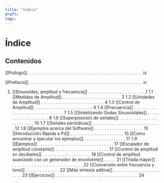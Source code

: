 ```yaml
---
title: "Índice"
draft: 
tags:
---
```


# Índice 
## Contenidos 

[[Prólogo]]. . . . . . . . . . . . . . . . . . . . . . . . . . . . . . . . . . . . . . . . . . . . . . . .ix 

[[Prefacio]]. . . . . . . . . . . . . . . . . . . . . . . . . . . . . . . . . . . . . . . . . . . . . . . xi

1. [[Sinusoides, amplitud y frecuencia]] . . . . . . . . . . . . . . . . . . . . . . . .1
	1.1 [[Medidas de Amplitud]] . . . . . . . . . . . . . . . . . . . . . . . . 3
	1.2 [[Unidades de Amplitud]] . . . . . . . . . . . . . . . . . . . . . . . . . . 4
	1.3 [[Control de Amplitud]] . . . . . . . . . . . . . . . . . . . . . . . . 6
	1.4 [[Frecuencia]] . . . . . . . . . . . . . . . . . . . . . . . . . . . . . . . 7
	1.5 [[Sintetizando Ondas Sinusoidales]] . . . . . . . . . . . . . . . . . . . . 8
	1.6 [[Superposición de señales]] . . . . . . . . . . . . . . . . . . . . . . . . . 10
	1.7 [[Señales periódicas]] . . . . . . . . . . . . . . . . . . . . . . . . . . . . 12
	1.8 [[Ejemplos acerca del Software]] . . . . . . . . . . . . . . . . . . . . 15 
		[[Introducción Rápida a Pd]] . . . . . . . . . . . . . . . . . . . . . . 15 
		[[Cómo encontrar y ejecutar los ejemplos]] . . . . . . . . . . . . . . . . . 17
	1.9 [[Ejemplos]] . . . . . . . . . . . . . . . . . . . . . . . . . . . . . . . 17 
		[[Escalador de amplitud constante]] . . . . . . . . . . . . . . . . . . . . . . 17 
		[[Control de amplitud en decibeles]] . . . . . . . . . . . . . . . . . . . . 18 
		[[Control de amplitud suavizado con un generador de envolvente]] . . . . . 21 
		[[Tríada mayor]] . . . . . . . . . . . . . . . . . . . . . . . . . . . . . . 22 
		[[Conversión entre frecuencia y tono]] . . . . . . . . . . . . . . 22 
		[[Más síntesis aditiva]] . . . . . . . . . . . . . . . . . . . . . . . 23 
	[[Ejercicios]] . . . . . . . . . . . . . . . . . . . . . . . . . . . . . . . . . . 24